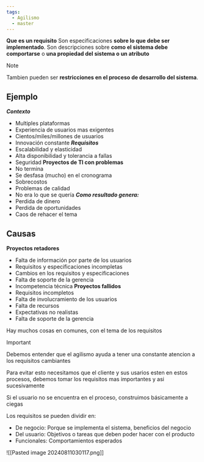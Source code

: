 ```yaml
---
tags:
  - Agilismo
  - master
---
```

**Que es un requisito**
Son especificaciones **sobre lo que debe ser implementado**. Son descripciones sobre **como el sistema debe comportarse** o **una propiedad del sistema o un atributo**

> [!NOTE]
> Tambien pueden ser **restricciones en el proceso de desarrollo del sistema**.
##  Ejemplo

***Contexto***
- Multiples plataformas
- Experiencia de usuarios mas exigentes
- Cientos/miles/millones de usuarios
- Innovación constante
***Requisitos***
- Escalabilidad y elasticidad
- Alta disponibilidad y tolerancia a fallas
- Seguridad
**Proyectos de TI con problemas**
- No termina
- Se desfasa (mucho) en el cronograma
- Sobrecostos
- Problemas de calidad
- No era lo que se quería
***Como resultado genera:***
- Perdida de dinero
- Perdida de oportunidades
- Caos de rehacer el tema

## Causas
**Proyectos retadores**
- Falta de información por parte de los usuarios
- Requisitos y especificaciones incompletas
- Cambios en los requisitos y especificaciones
- Falta de soporte de la gerencia
- Incompetencia técnica
**Proyectos fallidos**
- Requisitos incompletos
- Falta de involucramiento de los usuarios
- Falta de recursos
- Expectativas no realistas
- Falta de soporte de la gerencia

Hay muchos cosas en comunes, con el tema de los requisitos

>[!IMPORTANT]
>Debemos entender que el agilismo ayuda a tener una constante atencion a los requisitos cambiantes

Para evitar esto necesitamos que el cliente y sus usarios esten en estos procesos, debemos tomar los requisitos mas importantes y asi sucesivamente

Si el usuario no se encuentra en el proceso, construimos básicamente a ciegas

Los requisitos se pueden dividir en:
- De negocio: Porque se implementa el sistema, beneficios del negocio
- Del usuario: Objetivos o tareas que deben poder hacer con el producto
- Funcionales: Comportamientos esperados

![[Pasted image 20240811030117.png]]
